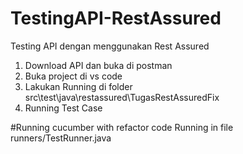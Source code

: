 # TestingAPI-RestAssured
Testing API dengan menggunakan Rest Assured
1. Download API dan buka di postman
2. Buka project di vs code
3. Lakukan Running di folder src\test\java\restassured\TugasRestAssuredFix
4. Running Test Case

#Running cucumber with refactor code
Running in file runners/TestRunner.java
